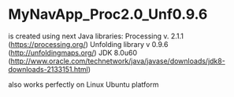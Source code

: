 # MyNavApp_Proc2.0_Unf0.9.6 
is created using next Java libraries:
Processing v. 2.1.1 (https://processing.org/)
Unfolding library v 0.9.6 (http://unfoldingmaps.org/)
JDK 8.0u60 (http://www.oracle.com/technetwork/java/javase/downloads/jdk8-downloads-2133151.html)

also works perfectly on Linux Ubuntu platform
